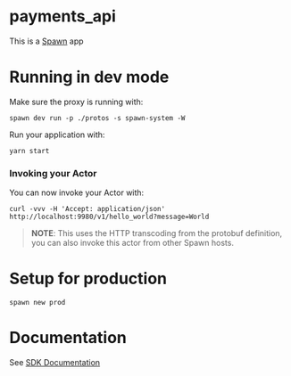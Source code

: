 # payments_api

This is a [Spawn](https://github.com/eigr/spawn) app

# Running in dev mode

Make sure the proxy is running with:

```
spawn dev run -p ./protos -s spawn-system -W
```

Run your application with:

```
yarn start
```

### Invoking your Actor

You can now invoke your Actor with:

```
curl -vvv -H 'Accept: application/json' http://localhost:9980/v1/hello_world?message=World
```

> **NOTE**: This uses the HTTP transcoding from the protobuf definition, you can also invoke this actor from other Spawn hosts.

# Setup for production

```
spawn new prod
```

# Documentation

See [SDK Documentation](https://github.com/eigr/spawn-node-sdk/tree/main?tab=readme-ov-file#documentation)
